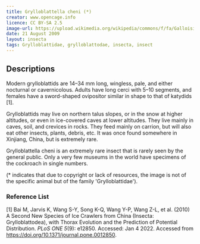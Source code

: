 ```yaml
---
title: Grylloblattella cheni (*)
creator: www.opencage.info
licence: CC BY-SA 2.5
image-url: https://upload.wikimedia.org/wikipedia/commons/f/fa/Galloisiana_nipponensis_2.jpg
date: 21 August 2009
layout: insecta
tags: Grylloblattidae, grylloblattodae, insecta, insect
---
```

## Descriptions

Modern grylloblattids are 14–34 mm long, wingless, pale, and either nocturnal or cavernicolous. Adults have long cerci with 5–10 segments, and females have a sword-shaped ovipositor similar in shape to that of katydids [1].

Grylloblattids may live on northern talus slopes, or in the snow at higher altitudes, or even in ice-covered caves at lower altitudes. They live mainly in caves, soil, and crevices in rocks. They feed mainly on carrion, but will also eat other insects, plants, debris, etc. It was once found somewhere in Xinjiang, China, but is extremely rare.

Grylloblattella cheni is an extremely rare insect that is rarely seen by the general public. Only a very few museums in the world have specimens of the cockroach in single numbers.

(* indicates that due to copyright or lack of resources, the image is not of the specific animal but of the family 'Grylloblattidae').


### Reference List
[1] Bai M, Jarvis K, Wang S-Y, Song K-Q, Wang Y-P, Wang Z-L, et al. (2010) A Second New Species of Ice Crawlers from China (Insecta: Grylloblattodea), with Thorax Evolution and the Prediction of Potential Distribution. _PLoS ONE 5_(9): e12850. Accessed: Jan 4 2022. Accessed from https://doi.org/10.1371/journal.pone.0012850. 


